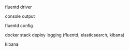 fluentd driver

console output

fluentd config

docker stack deploy logging (fluentd, elasticsearch, kibana)

kibana
